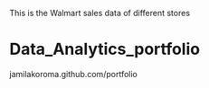This is the Walmart sales data of different stores 
# Data_Analytics_portfolio
jamilakoroma.github.com/portfolio
